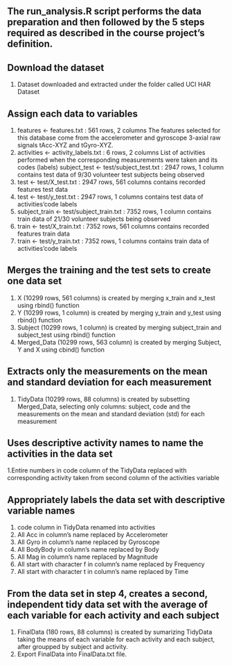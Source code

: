 ## The run_analysis.R script performs the data preparation and then followed by the 5 steps required as described in the course project’s definition.

## Download the dataset
 1. Dataset downloaded and extracted under the folder called UCI HAR Dataset

## Assign each data to variables
 
 1. features <- features.txt : 561 rows, 2 columns
    The features selected for this database come from the accelerometer and gyroscope 3-axial raw signals tAcc-XYZ
        and tGyro-XYZ.
 2. activities <- activity_labels.txt : 6 rows, 2 columns
    List of activities performed when the corresponding measurements were taken and its codes (labels)
    subject_test <- test/subject_test.txt : 2947 rows, 1 column
    contains test data of 9/30 volunteer test subjects being observed
 3. test <- test/X_test.txt : 2947 rows, 561 columns
    contains recorded features test data
 4. test <- test/y_test.txt : 2947 rows, 1 columns
    contains test data of activities’code labels
 5. subject_train <- test/subject_train.txt : 7352 rows, 1 column
        contains train data of 21/30 volunteer subjects being observed
 6. train <- test/X_train.txt : 7352 rows, 561 columns
        contains recorded features train data
 7. train <- test/y_train.txt : 7352 rows, 1 columns
        contains train data of activities’code labels

## Merges the training and the test sets to create one data set
  1. X (10299 rows, 561 columns) is created by merging x_train and x_test using rbind() function
  2. Y (10299 rows, 1 column) is created by merging y_train and y_test using rbind() function
  3. Subject (10299 rows, 1 column) is created by merging subject_train and subject_test using rbind() function
  4. Merged_Data (10299 rows, 563 column) is created by merging Subject, Y and X using cbind() function

 ## Extracts only the measurements on the mean and standard deviation for each measurement
   1. TidyData (10299 rows, 88 columns) is created by subsetting Merged_Data, selecting only columns: subject, 
      code and the measurements on the mean and standard deviation (std) for each measurement

 ## Uses descriptive activity names to name the activities in the data set
   1.Entire numbers in code column of the TidyData replaced with corresponding activity taken from second column 
     of the activities variable

 ## Appropriately labels the data set with descriptive variable names
   1. code column in TidyData renamed into activities
   2. All Acc in column’s name replaced by Accelerometer
   3. All Gyro in column’s name replaced by Gyroscope
   4. All BodyBody in column’s name replaced by Body
   5. All Mag in column’s name replaced by Magnitude
   6. All start with character f in column’s name replaced by Frequency
   7. All start with character t in column’s name replaced by Time

  ## From the data set in step 4, creates a second, independent tidy data set with the average of each variable for each activity and each subject
   1. FinalData (180 rows, 88 columns) is created by sumarizing TidyData taking the means of each variable for each activity 
      and each subject, after groupped by subject and activity.
   2. Export FinalData into FinalData.txt file.


